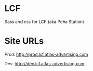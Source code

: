 LCF
===

Sass and css for LCF (aka Peña Station)


Site URLs
=========

Prod: http://prod.lcf.atlas-advertising.com

Dev: http://dev.lcf.atlas-advertising.com
